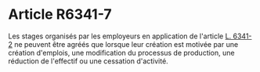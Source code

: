 # Article R6341-7

  
Les stages organisés par les employeurs en application de l'article [L. 6341-2][1] ne peuvent être agréés que lorsque leur création est motivée par une création d'emplois, une modification du processus de production, une réduction de l'effectif ou une cessation d'activité.

 [1]: /affichCodeArticle.do?cidTexte=LEGITEXT000006072050&idArticle=LEGIARTI000006904368&dateTexte=&categorieLien=cid